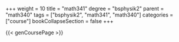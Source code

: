 +++
weight = 10
title = "math341"
degree = "bsphysik2"
parent = "math340"
tags = ["bsphysik2", "math341", "math340"]
categories = ["course"]
bookCollapseSection = false
+++

{{< genCoursePage >}}
